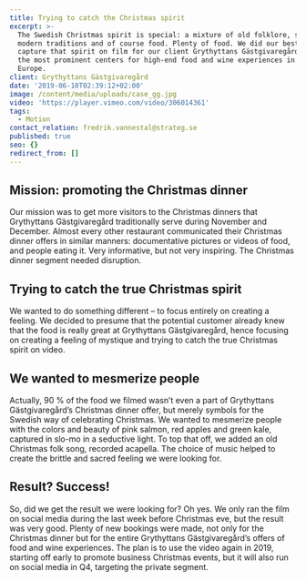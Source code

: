 ```yaml
---
title: Trying to catch the Christmas spirit
excerpt: >-
  The Swedish Christmas spirit is special: a mixture of old folklore, some
  modern traditions and of course food. Plenty of food. We did our best to
  capture that spirit on film for our client Grythyttans Gästgivaregård, one of
  the most prominent centers for high-end food and wine experiences in Northern
  Europe.
client: Grythyttans Gästgivaregård
date: '2019-06-10T02:39:12+02:00'
image: /content/media/uploads/case_gg.jpg
video: 'https://player.vimeo.com/video/306014361'
tags:
  - Motion
contact_relation: fredrik.vannestal@strateg.se
published: true
seo: {}
redirect_from: []
---
```

## Mission: promoting the Christmas dinner

Our mission was to get more visitors to the Christmas dinners that Grythyttans Gästgivaregård traditionally serve during November and December. Almost every other restaurant communicated their Christmas dinner offers in similar manners: documentative pictures or videos of food, and people eating it. Very informative, but not very inspiring. The Christmas dinner segment needed disruption.



## Trying to catch the true Christmas spirit

We wanted to do something different – to focus entirely on creating a feeling. We decided to presume that the potential customer already knew that the food is really great at Grythyttans Gästgivaregård, hence focusing on creating a feeling of mystique and trying to catch the true Christmas spirit on video. 



## We wanted to mesmerize people

Actually, 90 % of the food we filmed wasn’t even a part of Grythyttans Gästgivaregård’s Christmas dinner offer, but merely symbols for the Swedish way of celebrating Christmas. We wanted to mesmerize people with the colors and beauty of pink salmon, red apples and green kale, captured in slo-mo in a seductive light. To top that off, we added an old Christmas folk song, recorded acapella. The choice of music helped to create the brittle and sacred feeling we were looking for.



## Result? Success!

So, did we get the result we were looking for? Oh yes. We only ran the film on social media during the last week before Christmas eve, but the result was very good. Plenty of new bookings were made, not only for the Christmas dinner but for the entire Grythyttans Gästgivaregård’s offers of food and wine experiences. The plan is to use the video again in 2019, starting off early to promote business Christmas events, but it will also run on social media in Q4, targeting the private segment.
